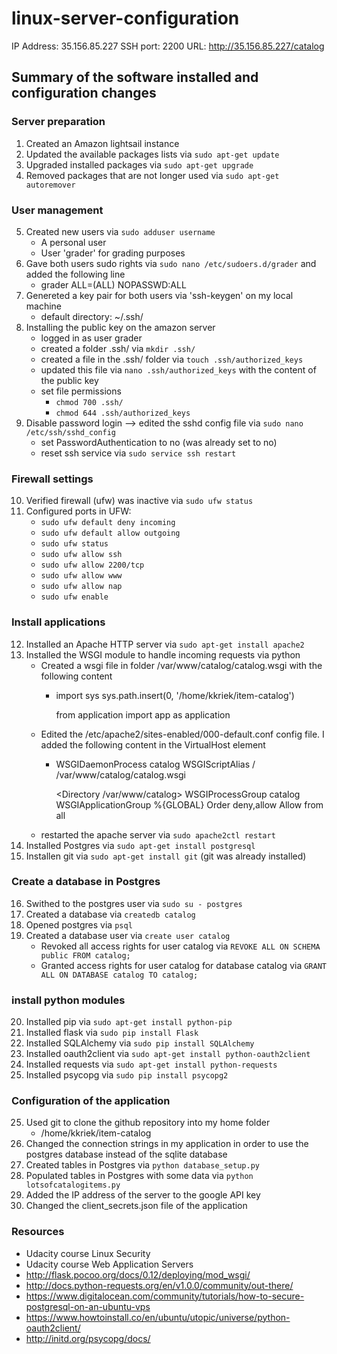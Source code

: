 # linux-server-configuration

IP Address: 35.156.85.227
SSH port: 2200
URL: http://35.156.85.227/catalog


## Summary of the software installed and configuration changes

### Server preparation
1. Created an Amazon lightsail instance
2. Updated the available packages lists via `sudo apt-get update`
3. Upgraded installed packages via `sudo apt-get upgrade`
4. Removed packages that are not longer used via `sudo apt-get autoremover`

### User management
5. Created new users via `sudo adduser username`
    - A personal user
    - User 'grader' for grading purposes
6. Gave both users sudo rights via `sudo nano /etc/sudoers.d/grader` and added the following line
    - grader ALL=(ALL) NOPASSWD:ALL
7. Genereted a key pair for both users via 'ssh-keygen' on my local machine
    - default directory: ~/.ssh/
8. Installing the public key on the amazon server
    - logged in as user grader
    - created a folder .ssh/ via `mkdir .ssh/`
    - created a file in the .ssh/ folder via `touch .ssh/authorized_keys`
    - updated this file via `nano .ssh/authorized_keys` with the content of the public key
    - set file permissions
        - `chmod 700 .ssh/`
        - `chmod 644 .ssh/authorized_keys`
9. Disable password login —> edited the sshd config file via `sudo nano /etc/ssh/sshd_config`
    - set PasswordAuthentication to no (was already set to no)
    - reset ssh service via `sudo service ssh restart`

### Firewall settings
10. Verified firewall (ufw) was inactive via `sudo ufw status`
11. Configured ports in UFW:
    - `sudo ufw default deny incoming`
    - `sudo ufw default allow outgoing`
    - `sudo ufw status`
    - `sudo ufw allow ssh`
    - `sudo ufw allow 2200/tcp`
    - `sudo ufw allow www`
    - `sudo ufw allow nap`
    - `sudo ufw enable`

### Install applications
12. Installed an Apache HTTP server via `sudo apt-get install apache2`
13. Installed the WSGI module to handle incoming requests via python
    - Created a wsgi file in folder /var/www/catalog/catalog.wsgi with the following content
        -   import sys
            sys.path.insert(0, '/home/kkriek/item-catalog')

            from application import app as application
    - Edited the /etc/apache2/sites-enabled/000-default.conf config file. I added the following content in the VirtualHost element
        -   WSGIDaemonProcess catalog
            WSGIScriptAlias / /var/www/catalog/catalog.wsgi

            <Directory /var/www/catalog>
               WSGIProcessGroup catalog
               WSGIApplicationGroup %{GLOBAL}
               Order deny,allow
               Allow from all
            </Directory>
    - restarted the apache server via `sudo apache2ctl restart`
14. Installed Postgres via `sudo apt-get install postgresql`
15. Installen git via `sudo apt-get install git` (git was already installed)

### Create a database in Postgres
16. Swithed to the postgres user via `sudo su - postgres`
17. Created a database via `createdb catalog`
18. Opened postgres via `psql`
19. Created a database user via `create user catalog`
    - Revoked all access rights for user catalog via `REVOKE ALL ON SCHEMA public FROM catalog;`
    - Granted access rights for user catalog for database catalog via `GRANT ALL ON DATABASE catalog TO catalog;`

### install python modules
20. Installed pip via `sudo apt-get install python-pip`
21. Installed flask via `sudo pip install Flask`
22. Installed SQLAlchemy via `sudo pip install SQLAlchemy`
23. Installed oauth2client via `sudo apt-get install python-oauth2client`
24. Installed requests via `sudo apt-get install python-requests`
25. Installed psycopg via `sudo pip install psycopg2`

### Configuration of the application
25. Used git to clone the github repository into my home folder
    -  /home/kkriek/item-catalog
26. Changed the connection strings in my application in order to use the postgres database
    instead of the sqlite database
27. Created tables in Postgres via `python database_setup.py`
28. Populated tables in Postgres with some data via `python lotsofcatalogitems.py`
29. Added the IP address of the server to the google API key
30. Changed the client_secrets.json file of the application


### Resources
- Udacity course Linux Security
- Udacity course Web Application Servers
- http://flask.pocoo.org/docs/0.12/deploying/mod_wsgi/
- http://docs.python-requests.org/en/v1.0.0/community/out-there/
- https://www.digitalocean.com/community/tutorials/how-to-secure-postgresql-on-an-ubuntu-vps
- https://www.howtoinstall.co/en/ubuntu/utopic/universe/python-oauth2client/
- http://initd.org/psycopg/docs/


